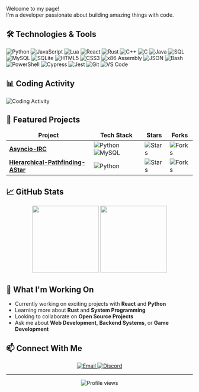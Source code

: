 
Welcome to my page! </br> I'm a developer passionate about building amazing things with code.

## 🛠️ Technologies & Tools

<p>
  <img alt="Python" src="https://img.shields.io/badge/-Python-3776AB?style=flat-square&logo=python&logoColor=white" />
  <img alt="JavaScript" src="https://img.shields.io/badge/-JavaScript-F7DF1E?style=flat-square&logo=javascript&logoColor=black" />
  <img alt="Lua" src="https://img.shields.io/badge/-Lua-2C2D72?style=flat-square&logo=lua&logoColor=white" />
  <img alt="React" src="https://img.shields.io/badge/-React-45b8d8?style=flat-square&logo=react&logoColor=white" />
  <img alt="Rust" src="https://img.shields.io/badge/-Rust-000000?style=flat-square&logo=rust&logoColor=white" />
  <img alt="C++" src="https://img.shields.io/badge/-C++-00599C?style=flat-square&logo=c%2B%2B&logoColor=white" />
  <img alt="C" src="https://img.shields.io/badge/-C-A8B9CC?style=flat-square&logo=c&logoColor=black" />
  <img alt="Java" src="https://img.shields.io/badge/-Java-ED8B00?style=flat-square&logo=openjdk&logoColor=white" />
  <img alt="SQL" src="https://img.shields.io/badge/-SQL-4479A1?style=flat-square&logo=mysql&logoColor=white" />
  <img alt="MySQL" src="https://img.shields.io/badge/-MySQL-4479A1?style=flat-square&logo=mysql&logoColor=white" />
  <img alt="SQLite" src="https://img.shields.io/badge/-SQLite-003B57?style=flat-square&logo=sqlite&logoColor=white" />
  <img alt="HTML5" src="https://img.shields.io/badge/-HTML5-E34F26?style=flat-square&logo=html5&logoColor=white" />
  <img alt="CSS3" src="https://img.shields.io/badge/-CSS3-1572B6?style=flat-square&logo=css3&logoColor=white" />
  <img alt="x86 Assembly" src="https://img.shields.io/badge/-x86%20Assembly-525252?style=flat-square&logo=assemblyscript&logoColor=white" />
  <img alt="JSON" src="https://img.shields.io/badge/-JSON-000000?style=flat-square&logo=json&logoColor=white" />
  <img alt="Bash" src="https://img.shields.io/badge/-Bash-4EAA25?style=flat-square&logo=gnu-bash&logoColor=white" />
  <img alt="PowerShell" src="https://img.shields.io/badge/-PowerShell-5391FE?style=flat-square&logo=powershell&logoColor=white" />
  <img alt="Cypress" src="https://img.shields.io/badge/-Cypress-17202C?style=flat-square&logo=cypress&logoColor=white" />
  <img alt="Jest" src="https://img.shields.io/badge/-Jest-C21325?style=flat-square&logo=jest&logoColor=white" />
  <img alt="Git" src="https://img.shields.io/badge/-Git-F05032?style=flat-square&logo=git&logoColor=white" />
  <img alt="VS Code" src="https://img.shields.io/badge/-VS%20Code-007ACC?style=flat-square&logo=visual-studio-code&logoColor=white" />
</p>

## 📊 Coding Activity

![Coding Activity](https://wakatime.com/share/@2add6837-d7d5-44a2-a979-3b2fdbee2d01/c5107142-4385-43a9-91f8-31f22ea976d4.svg)

## 🚀 Featured Projects

<table>
  <thead align="center">
    <tr>
      <td><b>Project</b></td>
      <td><b>Tech Stack</b></td>
      <td><b>Stars</b></td>
      <td><b>Forks</b></td>
    </tr>
  </thead>
  <tbody>
    <tr>
      <td><a href="https://github.com/Azuronis/Hierarchical-Pathfinding-AStar"><b>Asyncio-IRC</b></a></td>
      <td> <img alt="Python" src="https://img.shields.io/badge/-Python-3776AB?style=flat-square&logo=python&logoColor=white" /> <img alt="MySQL" src="https://img.shields.io/badge/-MySQL-4479A1?style=flat-square&logo=mysql&logoColor=white" /</td>
      <td><img alt="Stars" src="https://img.shields.io/github/stars/Azuronis/Asyncio-IRC?style=flat-square&labelColor=343b41"/></td>
      <td><img alt="Forks" src="https://img.shields.io/github/forks/Azuronis/Asyncio-IRC?style=flat-square&labelColor=343b41"/></td>
    </tr>
    <tr>
      <td><a href="https://github.com/Azuronis/Asyncio-IRC"><b>Hierarchical-Pathfinding-AStar</b></a></td>
      <td><img alt="Python" src="https://img.shields.io/badge/-Python-3776AB?style=flat-square&logo=python&logoColor=white" /></td>
      <td><img alt="Stars" src="https://img.shields.io/github/stars/Azuronis/Hierarchical-Pathfinding-AStar?style=flat-square&labelColor=343b41"/></td>
      <td><img alt="Forks" src="https://img.shields.io/github/forks/Azuronis/Hierarchical-Pathfinding-AStar?style=flat-square&labelColor=343b41"/></td>
    </tr>
  </tbody>
</table>

## 📈 GitHub Stats

<div align="center">
  <img height="180em" src="https://github-readme-stats.vercel.app/api?username=Azuronis&show_icons=true&theme=dark&include_all_commits=true&count_private=true"/>
  <img height="180em" src="https://github-readme-stats.vercel.app/api/top-langs/?username=Azuronis&layout=compact&langs_count=8&theme=dark"/>
</div>

## 💼 What I'm Working On

- Currently working on exciting projects with **React** and **Python**
- Learning more about **Rust** and **System Programming**
- Looking to collaborate on **Open Source Projects**
- Ask me about **Web Development**, **Backend Systems**, or **Game Development**

## 📫 Connect With Me

<p align="center">
  <a href="mailto:blazingriver449@gmail.com" target="_blank">
    <img alt="Email" src="https://img.shields.io/badge/Gmail-D14836?style=for-the-badge&logo=gmail&logoColor=white" />
  </a>

  <a href="https://discord.com/users/404808121505153035" target="_blank">
      <img alt="Discord" src="https://img.shields.io/badge/Discord-5865F2?style=for-the-badge&logo=discord&logoColor=white" />
  </a>
</p>

---

<div align="center">
  <img src="https://komarev.com/ghpvc/?username=Azuronis&label=Profile%20views&color=0e75b6&style=flat" alt="Profile views" />
</div>
